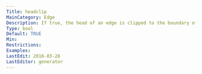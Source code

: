 ```yaml
---
Title: headclip
MainCategory: Edge
Description: If true, the head of an edge is clipped to the boundary of the head node; otherwise, the end of the edge goes to the center of the node, or the center of a port, if applicable.
Type: bool
Default: TRUE
Min: 
Restrictions: 
Examples: 
LastEdit: 2018-03-28
LastEditor: generator
---
```



